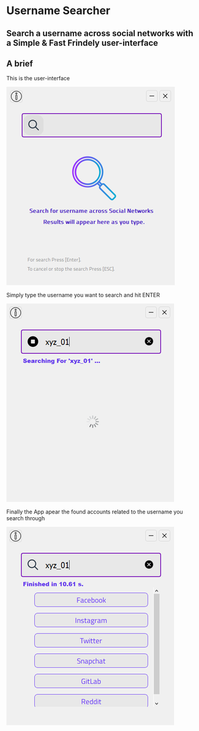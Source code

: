 # Username Searcher

## Search a username across social networks with a Simple & Fast Frindely user-interface

## A brief

This is the user-interface

![alt text](https://github.com/aymenbrahimdjelloul/Username-Searcher/blob/main/images/username_searcher_pic1.PNG)

Simply type the username you want to search and hit ENTER

![alt text](https://github.com/aymenbrahimdjelloul/Username-Searcher/blob/main/images/username_searcher_pic2.PNG)

Finally the App apear the found accounts related to the username you search through

![alt text](https://github.com/aymenbrahimdjelloul/Username-Searcher/blob/main/images/username_searcher_pic3.PNG)
